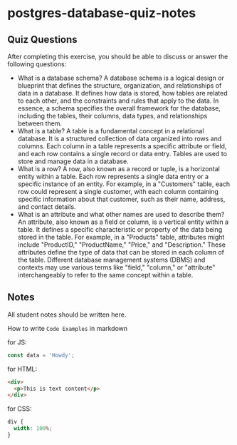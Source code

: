 # postgres-database-quiz-notes

## Quiz Questions

After completing this exercise, you should be able to discuss or answer the following questions:

- What is a database schema?
  A database schema is a logical design or blueprint that defines the structure, organization, and relationships of data in a database. It defines how data is stored, how tables are related to each other, and the constraints and rules that apply to the data. In essence, a schema specifies the overall framework for the database, including the tables, their columns, data types, and relationships between them.
- What is a table?
  A table is a fundamental concept in a relational database. It is a structured collection of data organized into rows and columns. Each column in a table represents a specific attribute or field, and each row contains a single record or data entry. Tables are used to store and manage data in a database.
- What is a row?
  A row, also known as a record or tuple, is a horizontal entity within a table. Each row represents a single data entry or a specific instance of an entity. For example, in a "Customers" table, each row could represent a single customer, with each column containing specific information about that customer, such as their name, address, and contact details.
- What is an attribute and what other names are used to describe them?
  An attribute, also known as a field or column, is a vertical entity within a table. It defines a specific characteristic or property of the data being stored in the table. For example, in a "Products" table, attributes might include "ProductID," "ProductName," "Price," and "Description." These attributes define the type of data that can be stored in each column of the table. Different database management systems (DBMS) and contexts may use various terms like "field," "column," or "attribute" interchangeably to refer to the same concept within a table.

## Notes

All student notes should be written here.

How to write `Code Examples` in markdown

for JS:

```javascript
const data = 'Howdy';
```

for HTML:

```html
<div>
  <p>This is text content</p>
</div>
```

for CSS:

```css
div {
  width: 100%;
}
```
